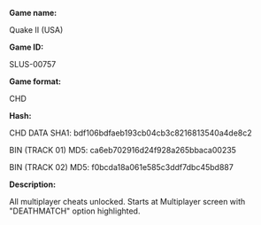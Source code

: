 **Game name:**

Quake II (USA)

**Game ID:**

SLUS-00757

**Game format:**

CHD

**Hash:**

CHD DATA SHA1: bdf106bdfaeb193cb04cb3c8216813540a4de8c2

BIN (TRACK 01) MD5: ca6eb702916d24f928a265bbaca00235

BIN (TRACK 02) MD5: f0bcda18a061e585c3ddf7dbc45bd887

**Description:**

All multiplayer cheats unlocked. Starts at Multiplayer screen with "DEATHMATCH" option highlighted.